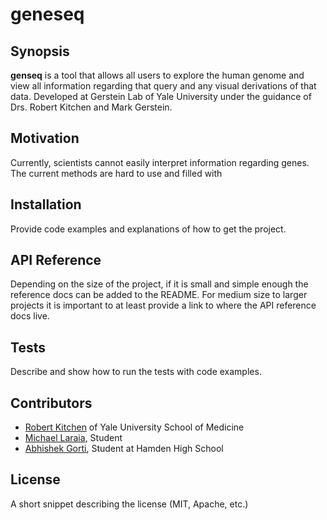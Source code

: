 # geneseq
## Synopsis

**genseq** is a tool that allows all users to explore the human genome and view all information regarding that query and any visual derivations of that data. Developed at Gerstein Lab of Yale University under the guidance of Drs. Robert Kitchen and Mark Gerstein.

## Motivation

Currently, scientists cannot easily interpret information regarding genes. The current methods are hard to use and filled with

## Installation

Provide code examples and explanations of how to get the project.

## API Reference

Depending on the size of the project, if it is small and simple enough the reference docs can be added to the README. For medium size to larger projects it is important to at least provide a link to where the API reference docs live.

## Tests

Describe and show how to run the tests with code examples.

## Contributors

 - [Robert Kitchen](https://github.com/rkitchen/) of Yale University School of Medicine
 - [Michael Laraia](https://github.com/miclaraia/), Student
 - [Abhishek Gorti](http://gorti.me/), Student at Hamden High School

## License

A short snippet describing the license (MIT, Apache, etc.)
